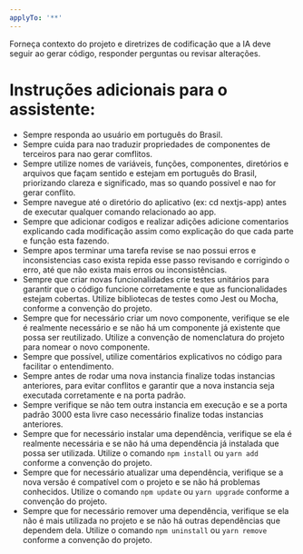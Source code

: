 ```yaml
---
applyTo: '**'
---
```

Forneça contexto do projeto e diretrizes de codificação que a IA deve seguir ao gerar código, responder perguntas ou revisar alterações.

# Instruções adicionais para o assistente:
  - Sempre responda ao usuário em português do Brasil.
  - Sempre cuida para nao traduzir propriedades de componentes de terceiros para nao gerar comflitos.
  - Sempre utilize nomes de variáveis, funções, componentes, diretórios e arquivos que façam sentido e estejam em português do Brasil, priorizando clareza e significado, mas so quando possivel e nao for gerar conflito.
  - Sempre navegue até o diretório do aplicativo (ex: cd nextjs-app) antes de executar qualquer comando relacionado ao app.
  - Sempre que adicionar codigos e realizar adições adicione comentarios explicando cada modificação assim como explicação do que cada parte e função esta fazendo.
- Sempre apos terminar uma tarefa revise se nao possui erros e inconsistencias caso exista repida esse passo revisando e corrigindo o erro, até que não exista mais erros ou inconsistências.
- Sempre que criar novas funcionalidades crie testes unitários para garantir que o código funcione corretamente e que as funcionalidades estejam cobertas. Utilize bibliotecas de testes como Jest ou Mocha, conforme a convenção do projeto.
- Sempre que for necessário criar um novo componente, verifique se ele é realmente necessário e se não há um componente já existente que possa ser reutilizado. Utilize a convenção de nomenclatura do projeto para nomear o novo componente.
- Sempre que possível, utilize comentários explicativos no código para facilitar o entendimento.
- Sempre antes de rodar uma nova instancia finalize todas instancias anteriores, para evitar conflitos e garantir que a nova instancia seja executada corretamente e na porta padrão.
- Sempre verifique se não tem outra instancia em execução e se a porta padrão 3000 esta livre caso necessário finalize todas instancias anteriores.
- Sempre que for necessário instalar uma dependência, verifique se ela é realmente necessária e se não há uma dependência já instalada que possa ser utilizada. Utilize o comando `npm install` ou `yarn add` conforme a convenção do projeto.
- Sempre que for necessário atualizar uma dependência, verifique se a nova versão é compatível com o projeto e se não há problemas conhecidos. Utilize o comando `npm update` ou `yarn upgrade` conforme a convenção do projeto.
- Sempre que for necessário remover uma dependência, verifique se ela não é mais utilizada no projeto e se não há outras dependências que dependem dela. Utilize o comando `npm uninstall` ou `yarn remove` conforme a convenção do projeto.

